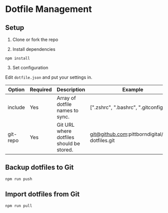 # Dotfile Management

## Setup

1. Clone or fork the repo

2. Install dependencies

```
npm install
```

3. Set configuration

Edit `dotfile.json` and put your settings in.

| Option   | Required | Description                              | Example                                         |
| -------- | -------- | ---------------------------------------- | ----------------------------------------------- |
| include  | Yes      | Array of dotfile names to sync.          | [".zshrc", ".bashrc", ".gitconfig"]             |
| git-repo | Yes      | Git URL where dotfiles should be stored. | git@github.com:pittborndigital/pbd-dotfiles.git |

## Backup dotfiles to Git

```
npm run push
```

## Import dotfiles from Git

```
npm run pull
```

